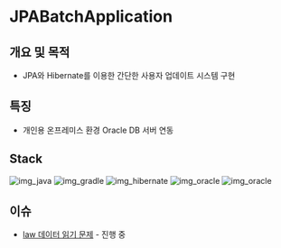 # JPABatchApplication

## 개요 및 목적
- JPA와 Hibernate를 이용한 간단한 사용자 업데이트 시스템 구현

## 특징
- 개인용 온프레미스 환경 Oracle DB 서버 연동 

## Stack
![img_java](https://img.shields.io/badge/java&nbsp;11-007396?style=for-the-badge&logo=java&logoColor=white)
![img_gradle](https://img.shields.io/badge/gradle-02303A?style=for-the-badge&logo=gradle&logoColor=white)
![img_hibernate](https://img.shields.io/badge/hibernate&nbsp;5.6.8&nbsp;final-59666C?style=for-the-badge&logo=hibernate&logoColor=white)
![img_oracle](https://img.shields.io/badge/fedora&nbsp;34-51A2DA?style=for-the-badge&logo=fedora&logoColor=white)
![img_oracle](https://img.shields.io/badge/oracle&nbsp;11g-F80000?style=for-the-badge&logo=oracle&logoColor=white)

## 이슈
- [law 데이터 읽기 문제](#1) - 진행 중